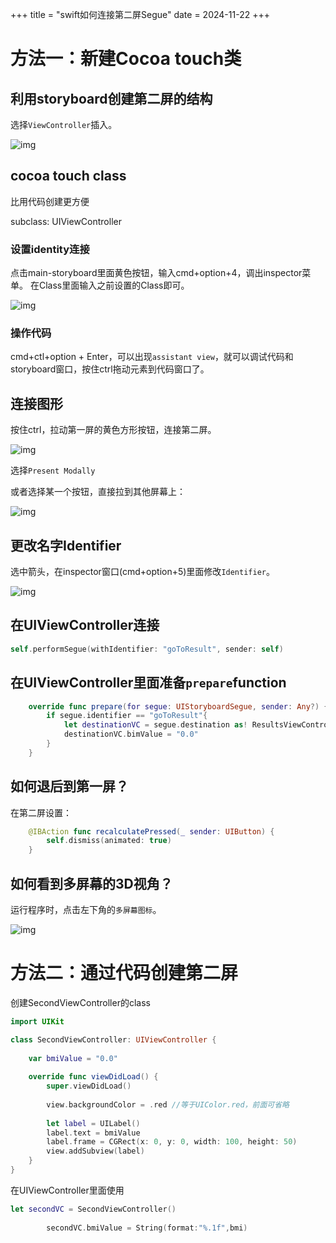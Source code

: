 +++
title = "swift如何连接第二屏Segue"
date = 2024-11-22
+++

# 方法一：新建Cocoa touch类

## 利用storyboard创建第二屏的结构

选择`ViewController`插入。

![img](https://linxz-aliyun.oss-cn-shenzhen.aliyuncs.com/images/202411282303603.png)

## cocoa touch class

比用代码创建更方便

subclass: UIViewController

### 设置identity连接

点击main-storyboard里面黄色按钮，输入cmd+option+4，调出inspector菜单。
在Class里面输入之前设置的Class即可。

![img](https://linxz-aliyun.oss-cn-shenzhen.aliyuncs.com/images/202411220945174.png)

### 操作代码

cmd+ctl+option + Enter，可以出现`assistant view`，就可以调试代码和storyboard窗口，按住ctrl拖动元素到代码窗口了。


## 连接图形

按住ctrl，拉动第一屏的黄色方形按钮，连接第二屏。

![img](https://linxz-aliyun.oss-cn-shenzhen.aliyuncs.com/images/202411220954226.png)

选择`Present Modally`

或者选择某一个按钮，直接拉到其他屏幕上：

![img](https://linxz-aliyun.oss-cn-shenzhen.aliyuncs.com/images/202411261604169.png)

## 更改名字Identifier

选中箭头，在inspector窗口(cmd+option+5)里面修改`Identifier`。

![img](https://linxz-aliyun.oss-cn-shenzhen.aliyuncs.com/images/202411220958683.png)

## 在UIViewController连接

```swift
self.performSegue(withIdentifier: "goToResult", sender: self)
```

## 在UIViewController里面准备`prepare`function

```swift
    override func prepare(for segue: UIStoryboardSegue, sender: Any?) {
        if segue.identifier == "goToResult"{
            let destinationVC = segue.destination as! ResultsViewController //为什么要as!?因为downcasting，即告诉它降级到子class-ResultsViewController，而不是原本的UIViewController
            destinationVC.bimValue = "0.0"
        }
    }
```

## 如何退后到第一屏？

在第二屏设置：

```swift
    @IBAction func recalculatePressed(_ sender: UIButton) {
        self.dismiss(animated: true)
    }
```

## 如何看到多屏幕的3D视角？

运行程序时，点击左下角的`多屏幕图标`。

![img](https://linxz-aliyun.oss-cn-shenzhen.aliyuncs.com/images/202411221022674.png)

# 方法二：通过代码创建第二屏

创建SecondViewController的class

```swift
import UIKit

class SecondViewController: UIViewController {
    
    var bmiValue = "0.0"
    
    override func viewDidLoad() {
        super.viewDidLoad()
        
        view.backgroundColor = .red //等于UIColor.red，前面可省略
        
        let label = UILabel()
        label.text = bmiValue
        label.frame = CGRect(x: 0, y: 0, width: 100, height: 50)
        view.addSubview(label)
    }
}
```

在UIViewController里面使用

```swift
let secondVC = SecondViewController()
        
        secondVC.bmiValue = String(format:"%.1f",bmi)
```
